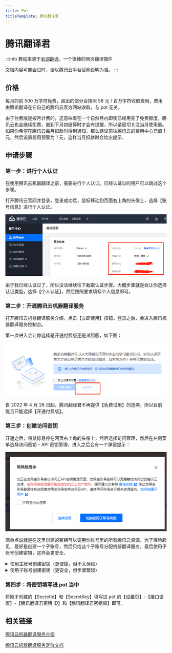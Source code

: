 ```yaml
---
title: Pot
titleTemplate: 腾讯翻译君
---
```


# 腾讯翻译君

:::info
教程来源于[划词翻译](https://hcfy.app/)，一个很棒的网页翻译插件

文档内容可能会过时，请以腾讯云平台官网说明为准。
:::

## 价格

每月的前 500 万字符免费，超出的部分会按照 58 元 / 百万字符收取费用，费用由腾讯翻译在它自己的腾讯云官方网站收取，与 pot 无关。

由于付费版是按月计费的，这意味着在一个自然月内即使已经用完了免费额度，腾讯云也会继续扣费，直到下月初结算时才会有提醒，所以请密切关注当月使用量。如果你希望在腾讯云每月扣款时得到通知，那么建议前往腾讯云的费用中心充值 1 元，然后设置费用预警为 1 元，这样当月扣款时会给出提示。

## 申请步骤

### 第一步：进行个人认证

在使用腾讯云机器翻译之前，需要进行个人认证。已经认证过的用户可以跳过这个步骤。

打开腾讯云官网并登录，登录成功后，鼠标移动到页面右上角的头像上，选择【账号信息】进行个人认证。

![1](./asset/tencent1.png)

由于我已经认证过了，所以没法继续往下截取认证步骤。大概步骤就是会让你选择认证类型，选择【个人认证】，然后按照要求填写个人信息即可。

### 第二步：开通腾讯云机器翻译服务

打开腾讯云机器翻译服务介绍，点击【立即使用】按钮。登录之后，会进入腾讯机器翻译服务控制台。

第一次进入会让你选择是开通付费版还是试用版，如下图：

![2](./asset/tencent2.png)

自 2022 年 4 月 28 日起，腾讯翻译君不再提供【免费试用】的选项，所以目前能且只能选择【开通付费版】。

### 第三步：创建访问密钥

开通之后，将鼠标悬停在网页右上角的头像上，然后选择访问管理，然后在左侧菜单选择访问密钥 - API 密钥管理，进入之后会有一个弹窗提示：

![3](./asset/tencent3.png)

简单点说就是在这里创建的密钥可以调用你账号里的所有腾讯云资源，为了保险起见，最好是创建一个子账号，然后只给这个子账号分配机器翻译服务，最后使用子账号创建密钥，这样会更安全。

<details><summary>使用主账号创建密钥（更便捷，但不太保险）</summary>
<p>

选择【继续使用】，然后点击【新建密钥】按钮，表格里就会添加新的密钥，如下图：
![4](./asset/tencent4.png)

</p>
</details>

<details><summary>使用子账号创建密钥（更安全，但步骤繁琐）</summary>
<p>

选择【切换使用子账号密钥】，会跳转到新建用户页面，选择自定义创建，接下来有四个步骤。

第一步：选择类型

选择【可访问资源并接收消息】，然后点击【下一步】。

第二步：填写用户信息

设置用户信息：填写用户名，备注填写“供 pot - 腾讯翻译君使用”。
访问方式：勾选【编程访问】。
可接收消息类型：我全都取消选择了，你可以看情况选择。
完成之后点击【下一步】。

第三步：设置用户权限

搜索“机器翻译”，勾选【QcloudTMTFullAccess（机器翻译（TMT）全读写访问权限）】这一项即可，然后点击【下一步】。

第四步：审阅信息

这一步只需要点击【完成】按钮即可，然后就会看到这个子账户的【SecretId】和【SecretKey】，如下图：
![5](./asset/tencent5.png)

</p>
</details>

### 第四步：将密钥填写进 pot 当中

将刚才创建的【SecretId】和【SecretKey】填写进 pot 的【设置页】-【接口设置】-【腾讯翻译君密钥 ID】和【腾讯翻译君密钥值】即可。

## 相关链接

[腾讯云机器翻译服务介绍](https://curl.qcloud.com/Ykn2htRP)

[腾讯云机器翻译服务定价文档](https://curl.qcloud.com/JAXtzpXl)
